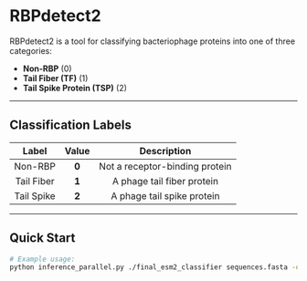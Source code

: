 # RBPdetect2

RBPdetect2 is a tool for classifying bacteriophage proteins into one of three categories:

- **Non-RBP** (0)
- **Tail Fiber (TF)** (1)
- **Tail Spike Protein (TSP)** (2)

---

## Classification Labels

| Label       | Value | Description                             |
|:-----------:|:-----:|:---------------------------------------:|
| Non-RBP     | **0** | Not a receptor-binding protein         |
| Tail Fiber  | **1** | A phage tail fiber protein             |
| Tail Spike  | **2** | A phage tail spike protein             |

---

## Quick Start

```bash
# Example usage:
python inference_parallel.py ./final_esm2_classifier sequences.fasta -o output.tsv -b 64
